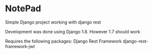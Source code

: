 NotePad
=======

Simple Django project working with django rest

Development was done using Django 1.8.  However 1.7 should work

Requires the following packages:
	Django Rest Framework
	django-rest-framework-jwt
